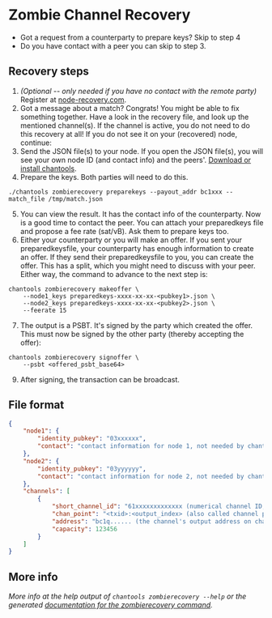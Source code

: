 # Zombie Channel Recovery

* Got a request from a counterparty to prepare keys? Skip to step 4
* Do you have contact with a peer you can skip to step 3.

## Recovery steps
1. _(Optional -- only needed if you have no contact with the remote party)_ Register at [node-recovery.com](https://node-recovery.com).
2. Got a message about a match? Congrats! You might be able to fix something together. Have a look in the recovery file, and look up the mentioned channel(s). If the channel is active, you do not need to do this recovery at all! If you do not see it on your (recovered) node, continue:
3. Send the JSON file(s) to your node. If you open the JSON file(s), you will see your own node ID (and contact info) and the peers'. [Download or install chantools](https://github.com/guggero/chantools#installation).
4. Prepare the keys. Both parties will need to do this.
```
./chantools zombierecovery preparekeys --payout_addr bc1xxx --match_file /tmp/match.json
```
5. You can view the result. It has the contact info of the counterparty. Now is a good time to contact the peer. You can attach your preparedkeys file and propose a fee rate (sat/vB). Ask them to prepare keys too.
6. Either your counterparty or you will make an offer. If you sent your preparedkeysfile, your counterparty has enough information to create an offer. If they send their preparedkeysfile to you, you can create the offer. This has a split, which you might need to discuss with your peer. Either way, the command to advance to the next step is:
```
chantools zombierecovery makeoffer \
	--node1_keys preparedkeys-xxxx-xx-xx-<pubkey1>.json \
	--node2_keys preparedkeys-xxxx-xx-xx-<pubkey2>.json \
	--feerate 15
```
7. The output is a PSBT. It's signed by the party which created the offer. This must now be signed by the other party (thereby accepting the offer):
```
chantools zombierecovery signoffer \
	--psbt <offered_psbt_base64>
```
9. After signing, the transaction can be broadcast.

## File format
```json
{
    "node1": {
        "identity_pubkey": "03xxxxxx",
        "contact": "contact information for node 1, not needed by chantools itself"
    },
    "node2": {
        "identity_pubkey": "03yyyyyy",
        "contact": "contact information for node 2, not needed by chantools itself"
    },
    "channels": [
        {
            "short_channel_id": "61xxxxxxxxxxxxx (numerical channel ID, can be found on 1ml.com)",
            "chan_point": "<txid>:<output_index> (also called channel point on 1ml.com)",
            "address": "bc1q...... (the channel's output address on chain, find out by looking up the channel point on a block explorer)",
            "capacity": 123456
        }
    ]
}
```

## More info
_More info at the help output of `chantools zombierecovery --help` or the generated [documentation for the zombierecovery command](chantools_zombierecovery.md)._
